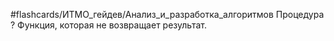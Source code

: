 #flashcards/ИТМО_гейдев/Анализ_и_разработка_алгоритмов 
Процедура
?
Функция, которая не возвращает результат.